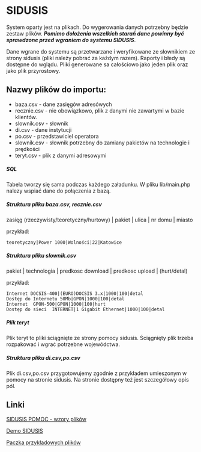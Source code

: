 # SIDUSIS

System oparty jest na plikach. Do wygerowania danych potrzebny będzie zestaw plików. ***Pomimo dołożenia wszelkich starań dane powinny być sprawdzone przed wgraniem do systemu SIDUSIS***.

Dane wgrane do systemu są przetwarzane i weryfikowane ze słownikiem ze strony sidusis (pliki należy pobrać za każdym razem). Raporty i błedy są dostępne do wglądu. Pliki generowane sa całościowo jako jeden plik oraz jako plik przyrostowy.

## Nazwy plików do importu:

   * baza.csv - dane zasięgów adresówych 
   * recznie.csv - nie obowiązkowo, plik z danymi nie zawartymi w bazie klientów.
   * slownik.csv - słownik 
   * di.csv - dane instytucji
   * po.csv - przedstawiciel operatora
   * slownik.csv - słownik potrzebny do zamiany pakietów na technologie i prędkości
   * teryt.csv - plik z danymi adresowymi 

#####  SQL

Tabela tworzy się sama podczas każdego załadunku. W pliku lib/main.php nalezy wspiać dane do połączenia z bazą.


#####  Struktura pliku baza.csv, recznie.csv
 
 zasięg (rzeczywisty/teoretyczny/hurtowy) | pakiet | ulica | nr domu | miasto
 
 przykład: 
``` 
teoretyczny|Power 1000|Wolności|22|Katowice 
```

#####  Struktura pliku slownik.csv
 
pakiet | technologia | predkosc download | predkosc upload | (hurt/detal)
 
 przykład: 
``` 
Internet DOCSIS-400|(EURO)DOCSIS 3.x|1000|100|detal
Dostęp do Internetu 50Mb|GPON|1000|100|detal
Internet  GPON-500|GPON|1000|100|hurt
Dostęp do sieci  INTERNET|1 Gigabit Ethernet|1000|100|detal 
```



#####  Plik teryt

Plik teryt to pliki ściągnięte ze strony pomocy sidusis. Ściągnięty plik trzeba rozpakować i wgrać potrzebne wojewódctwa.

#####  Struktura pliku di.csv,po.csv

Plik di.csv,po.csv przygotowujemy zgodnie z przykładem umieszonym w pomocy na stronie sidusis. Na stronie dostępny też jest szczegółowy opis pól. 

## Linki

[SIDUSIS POMOC - wzory plików ](https://internet.gov.pl/help/)

[Demo SIDUSIS](https://sidusis.aniatel.pl/)

[Paczka przykładowych plików](https://sidusis.aniatel.pl/przyklady.tgz)
